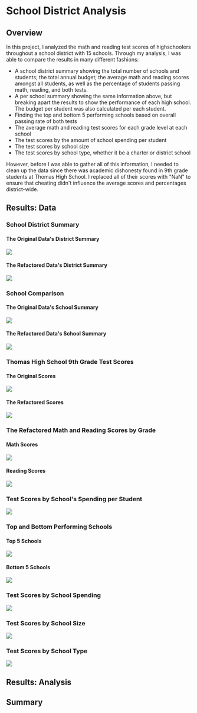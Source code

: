 # School District Analysis

## Overview
In this project, I analyzed the math and reading test scores of highschoolers throughout a school district with 15 schools. Through my analysis, I was able to compare the results in many different fashions:

- A school district summary showing the total number of schools and students; the total annual budget; the average math and reading scores amongst all students, as well as the percentage of students passing math, reading, and both tests.
- A per school summary showing the same information above, but breaking apart the results to show the performance of each high school. The budget per student was also calculated per each student.
- Finding the top and bottom 5 performing schools based on overall passing rate of both tests
- The average math and reading test scores for each grade level at each school
- The test scores by the amount of school spending per student
- The test scores by school size
- The test scores by school type, whether it be a charter or district school

However, before I was able to gather all of this information, I needed to clean up the data since there was academic dishonesty found in 9th grade students at Thomas High School. I replaced all of their scores with "NaN" to ensure that cheating didn't influence the average scores and percentages district-wide.

## Results: Data
### School District Summary
#### The Original Data's District Summary
![](Resources/Old%20District%20Analysis.PNG)
#### The Refactored Data's District Summary
![](Resources/New%20District%20Analysis.PNG)

### School Comparison
#### The Original Data's School Summary
![](Resources/Old%20School%20Summary.PNG)
#### The Refactored Data's School Summary
![](Resources/New%20School%20Summary.PNG)

### Thomas High School 9th Grade Test Scores
#### The Original Scores
![](Resources/Old%20Thomas%20High%20School.PNG)
#### The Refactored Scores
![](Resources/New%20Thomas%20High%20School.PNG)

### The Refactored Math and Reading Scores by Grade
#### Math Scores
![](Resources/New%20Math%20Scores%20by%20Grade.PNG)
#### Reading Scores
![](Resources/New%20Reading%20Scores%20by%20Grade.PNG)

### Test Scores by School's Spending per Student
![](Resources/New%20Spending%20per%20Student.PNG)

### Top and Bottom Performing Schools
#### Top 5 Schools
![](Resources/Top%205%20Schools.PNG)
#### Bottom 5 Schools
![](Resources/Bottom%205%20Schools.PNG)

### Test Scores by School Spending
![](Resources/New%20Spending%20per%20Student.PNG)

### Test Scores by School Size
![](Resources/New%20School%20Size.PNG)

### Test Scores by School Type
![](Resources/New%20School%20Type.PNG)

## Results: Analysis
## Summary
